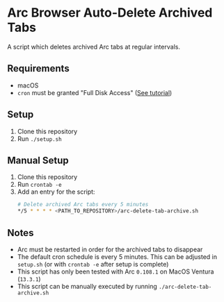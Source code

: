 # Arc Browser Auto-Delete Archived Tabs

A script which deletes archived Arc tabs at regular intervals.

## Requirements
- macOS
- `cron` must be granted "Full Disk Access" ([See tutorial](https://osxdaily.com/2020/04/27/fix-cron-permissions-macos-full-disk-access/))

## Setup
1. Clone this repository
2. Run `./setup.sh`

## Manual Setup
1. Clone this repository
2. Run `crontab -e`
3. Add an entry for the script:
    ```sh
    # Delete archived Arc tabs every 5 minutes
    */5 * * * * <PATH_TO_REPOSITORY>/arc-delete-tab-archive.sh
    ```

## Notes
- Arc must be restarted in order for the archived tabs to disappear
- The default cron schedule is every 5 minutes. This can be adjusted in `setup.sh` (or with `crontab -e` after setup is complete)
- This script has only been tested with Arc `0.108.1` on MacOS Ventura (`13.3.1`)
- This script can be manually executed by running `./arc-delete-tab-archive.sh`

